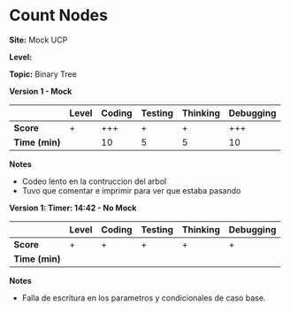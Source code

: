 # Count Nodes

**Site:** Mock UCP

**Level:** 

**Topic:** Binary Tree

**Version 1 - Mock**

|           | Level | Coding | Testing | Thinking | Debugging  |
|-----------|-------|--------|---------|----------|------------|
| **Score** | +     | +++    | +       | +        | +++        |
| **Time (min)** | | 10 | 5 | 5 | 10 |

**Notes**
- Codeo lento en la contruccion del arbol
- Tuvo que comentar e imprimir para ver que estaba pasando

**Version 1: Timer: 14:42 - No Mock**

|           | Level | Coding | Testing | Thinking | Debugging  |
|-----------|-------|--------|---------|----------|------------|
| **Score** | +     | +      | +       | +        | +          |
| **Time (min)** | |  |  |  |  |

**Notes**
- Falla de escritura en los parametros y condicionales de caso base.